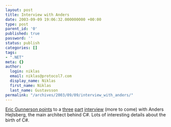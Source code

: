 ```yaml
---
layout: post
title: Interview with Anders
date: 2003-09-09 19:06:32.000000000 +00:00
type: post
parent_id: '0'
published: true
password: ''
status: publish
categories: []
tags:
- ".NET"
meta: {}
author:
  login: niklas
  email: niklas@protocol7.com
  display_name: Niklas
  first_name: Niklas
  last_name: Gustavsson
permalink: "/archives/2003/09/09/interview_with_anders/"
---
```

[Eric Gunnerson points](http://blogs.gotdotnet.com/EricGu/permalink.aspx/d9592185-c13a-4334-a007-11871ed3d2eb) to a [three](http://www.artima.com/intv/csdes.html) [part](http://www.artima.com/intv/handcuffs.html) [interview](http://www.artima.com/intv/simplexity.html) (more to come) with Anders Hejlsberg, the main architect behind C#. Lots of interesting details about the birth of C#.

